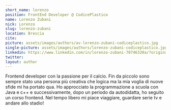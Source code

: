 ```yaml
---
short_name: lorenzo
position: FrontEnd Developer @ CodicePlastico
name: Lorenzo Zubani
nick: Lorenzo
slug: lorenzo-zubani
location: Brescia
cite:
picture: assets/images/authors/av-lorenzo-zubani-codiceplastico.jpg
single-picture: assets/images/authors/lorenzo-zubani-codiceplastico.jpg
linkedin: https://www.linkedin.com/in/lorenzo-zubani-70746320a/?originalSubdomain=it
twitter: 
layout: author
---
```


<p>Frontend developer con la passione per il calcio. Fin da piccolo sono sempre stato una persona più creativa che logica ma la mia voglia di nuove sfide mi ha portato qua. Ho approcciato la programmazione a scuola con Java e c++ e successivamente, dopo un periodo da autodidatta, ho seguito un corso frontend. Nel tempo libero mi piace viaggiare, guardare serie tv e andare allo stadio!
</p>
